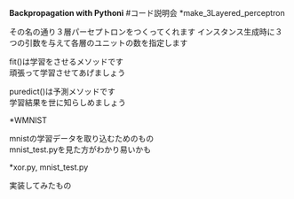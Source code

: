 **Backpropagation with Pythoni**
#コード説明会
*make_3Layered_perceptron

その名の通り３層パーセプトロンをつくってくれます
インスタンス生成時に３つの引数を与えて各層のユニットの数を指定します

fit()は学習をさせるメソッドです  
頑張って学習させてあげましょう  

puredict()は予測メソッドです  
学習結果を世に知らしめましょう

*WMNIST

mnistの学習データを取り込むためのもの  
mnist_test.pyを見た方がわかり易いかも

*xor.py, mnist_test.py

実装してみたもの  



